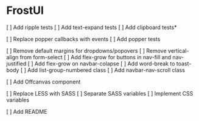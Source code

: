 # FrostUI

[ ] Add ripple tests
[ ] Add text-expand tests
[ ] Add clipboard tests*

[ ] Replace popper callbacks with events
[ ] Add popper tests

[ ] Remove default margins for dropdowns/popovers
[ ] Remove vertical-align from form-select
[ ] Add flex-grow for buttons in nav-fill and nav-justified
[ ] Add flex-grow on navbar-colapse
[ ] Add word-break to toast-body
[ ] Add list-group-numbered class
[ ] Add navbar-nav-scroll class

[ ] Add Offcanvas component

[ ] Replace LESS with SASS
[ ] Separate SASS variables
[ ] Implement CSS variables

[ ] Add README
